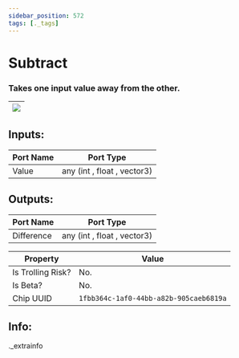 ```yaml
---
sidebar_position: 572
tags: [._tags]
---
```


# Subtract


### Takes one input value away from the other.

| ![](https://images-ext-2.discordapp.net/external/MPmIaQzlEPmgGWlgi-WxBBXt0Bjv_zWPkg1y1f_sy3s/https/www.recroomcircuits.com/image/circuit/absolute-value?width=206&height=108) |
|-----|

## Inputs:
| Port Name | Port Type |
|-----------|-----------|
| Value | any (int , float , vector3) |

## Outputs:
| Port Name | Port Type |
|-----------|-----------|
| Difference | any (int , float , vector3) | 

| Property  | Value |
|-------------------|-----------|
| Is Trolling Risk? | No. |
| Is Beta? | No. |
| Chip UUID | `1fbb364c-1af0-44bb-a82b-905caeb6819a` |

## Info:
._extrainfo